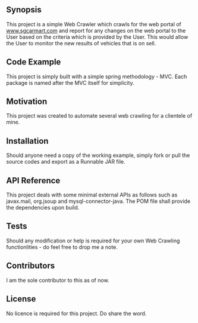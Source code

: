 ## Synopsis

This project is a simple Web Crawler which crawls for the web portal of www.sgcarmart.com and report for any changes on the web portal to the User based on the criteria which is provided by the User. This would allow the User to monitor the new results of vehicles that is on sell. 

## Code Example

This project is simply built with a simple spring methodology - MVC. Each package is named after the MVC itself for simplicity. 

## Motivation

This project was created to automate several web crawling for a clientele of mine. 

## Installation

Should anyone need a copy of the working example, simply fork or pull the source codes and export as a Runnable JAR file. 

## API Reference

This project deals with some minimal external APIs as follows such as javax.mail, org.jsoup and mysql-connector-java. The POM file shall provide the dependencies upon build.

## Tests

Should any modification or help is required for your own Web Crawling functionlities - do feel free to drop me a note. 

## Contributors

I am the sole contributor to this as of now. 

## License

No licence is required for this project. Do share the word. 
